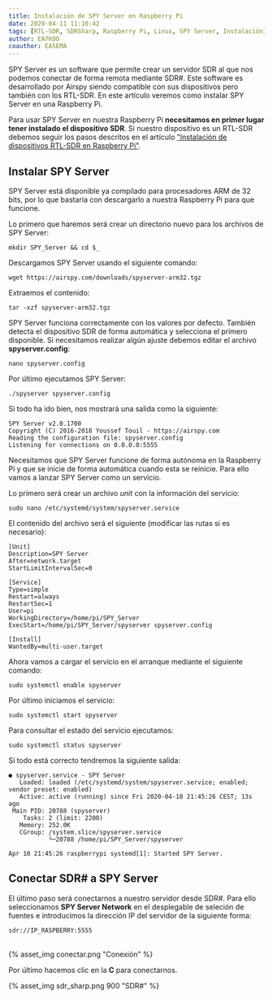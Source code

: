 ```yaml
---
title: Instalación de SPY Server en Raspberry Pi
date: 2020-04-11 11:10:42
tags: [RTL-SDR, SDRSharp, Raspberry Pi, Linux, SPY Server, Instalación]
author: EA7KOO
coauthor: EA5EMA
---
```


SPY Server es un software que permite crear un servidor SDR al que nos podemos conectar de forma remota mediante SDR#. Este software es desarrollado por Airspy siendo compatible con sus dispositivos pero también con los RTL-SDR.
En este artículo veremos como instalar SPY Server en una Raspberry Pi.

<!-- more -->

Para usar SPY Server en nuestra Raspberry Pi **necesitamos en primer lugar tener instalado el dispositivo SDR**. Si nuestro dispositivo es un RTL-SDR debemos seguir los pasos descritos en el artículo ["Instalación de dispositivos RTL-SDR en Raspberry Pi"](https://sdr-es.com/2020/04/10/instalacion-rtlsdr-raspberrypi/).


## Instalar SPY Server

SPY Server está disponible ya compilado para procesadores ARM de 32 bits, por lo que bastaría con descargarlo a nuestra Raspberry Pi para que funcione.

Lo primero que haremos será crear un directorio nuevo para los archivos de SPY Server:

```
mkdir SPY_Server && cd $_
```

Descargamos SPY Server usando el siguiente comando:

```
wget https://airspy.com/downloads/spyserver-arm32.tgz
```

Extraemos el contenido:

```
tar -xzf spyserver-arm32.tgz
```

SPY Server funciona correctamente con los valores por defecto. También detecta el dispositivo SDR de forma automática y selecciona el primero disponible. Si necesitamos realizar algún ajuste debemos editar el archivo **spyserver.config**:

```
nano spyserver.config
```

Por último ejecutamos SPY Server:

```
./spyserver spyserver.config
```

Si todo ha ido bien, nos mostrará una salida como la siguiente:

```
SPY Server v2.0.1700
Copyright (C) 2016-2018 Youssef Touil - https://airspy.com
Reading the configuration file: spyserver.config
Listening for connections on 0.0.0.0:5555
```


Necesitamos que SPY Server funcione de forma autónoma en la Raspberry Pi y que se inicie de forma automática cuando esta se reinicie. Para ello vamos a lanzar SPY Server como un servicio.

Lo primero será crear un archivo *unit* con la información del servicio:

```
sudo nano /etc/systemd/system/spyserver.service
```

El contenido del archivo será el siguiente (modificar las rutas si es necesario):

```
[Unit]
Description=SPY Server
After=network.target
StartLimitIntervalSec=0

[Service]
Type=simple
Restart=always
RestartSec=1
User=pi
WorkingDirectory=/home/pi/SPY_Server
ExecStart=/home/pi/SPY_Server/spyserver spyserver.config

[Install]
WantedBy=multi-user.target
```

Ahora vamos a cargar el servicio en el arranque mediante el siguiente comando:

```
sudo systemctl enable spyserver
```

Por último iniciamos el servicio:

```
sudo systemctl start spyserver
```

Para consultar el estado del servicio ejecutamos:

```
sudo systemctl status spyserver
```

Si todo está correcto tendremos la siguiente salida:

```
● spyserver.service - SPY Server
   Loaded: loaded (/etc/systemd/system/spyserver.service; enabled; vendor preset: enabled)
   Active: active (running) since Fri 2020-04-10 21:45:26 CEST; 13s ago
 Main PID: 20788 (spyserver)
    Tasks: 2 (limit: 2200)
   Memory: 252.0K
   CGroup: /system.slice/spyserver.service
           └─20788 /home/pi/SPY_Server/spyserver

Apr 10 21:45:26 raspberrypi systemd[1]: Started SPY Server.
```

## Conectar SDR# a SPY Server

El último paso será conectarnos a nuestro servidor desde SDR#. Para ello seleccionamos **SPY Server Network** en el desplegable de seleción de fuentes e introducimos la dirección IP del servidor de la siguiente forma:

```
sdr://IP_RASPBERRY:5555
```
<br>
{% asset_img conectar.png "Conexión" %}

Por último hacemos clic en la **C** para conectarnos.

{% asset_img sdr_sharp.png 900 "SDR#" %}
